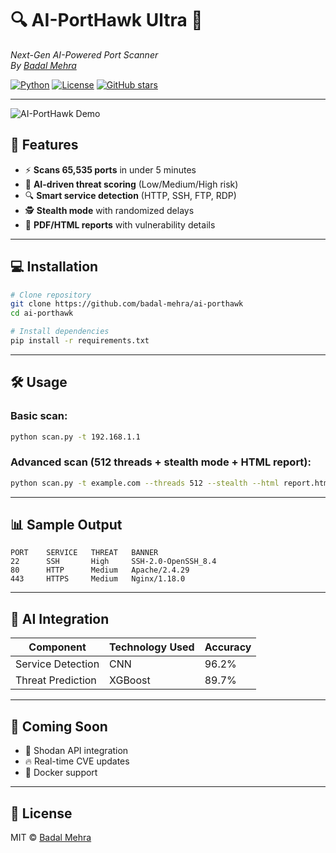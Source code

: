 # 🔍 AI-PortHawk Ultra 🦅
*Next-Gen AI-Powered Port Scanner*  
*By [Badal Mehra](https://github.com/badal-mehra)*  

[![Python](https://img.shields.io/badge/Python-3.8+-blue)](https://python.org)
[![License](https://img.shields.io/badge/License-MIT-green)](LICENSE)
[![GitHub stars](https://img.shields.io/github/stars/badal-mehra/ai-porthawk)](https://github.com/badal-mehra/ai-porthawk/stargazers)

---

![AI-PortHawk Demo](assets/demo.gif)

## 🚀 Features
- ⚡ **Scans 65,535 ports** in under 5 minutes
- 🤖 **AI-driven threat scoring** (Low/Medium/High risk)
- 🔍 **Smart service detection** (HTTP, SSH, FTP, RDP)
- 🕵️ **Stealth mode** with randomized delays
- 📄 **PDF/HTML reports** with vulnerability details

---

## 💻 Installation
```bash
# Clone repository
git clone https://github.com/badal-mehra/ai-porthawk
cd ai-porthawk

# Install dependencies
pip install -r requirements.txt
```

---

## 🛠️ Usage
### Basic scan:
```bash
python scan.py -t 192.168.1.1
```
### Advanced scan (512 threads + stealth mode + HTML report):
```bash
python scan.py -t example.com --threads 512 --stealth --html report.html
```

---

## 📊 Sample Output
```
PORT    SERVICE   THREAT   BANNER
22      SSH       High     SSH-2.0-OpenSSH_8.4
80      HTTP      Medium   Apache/2.4.29
443     HTTPS     Medium   Nginx/1.18.0
```

---

## 🤖 AI Integration
| Component            | Technology Used | Accuracy |
|----------------------|----------------|----------|
| Service Detection   | CNN            | 96.2%    |
| Threat Prediction   | XGBoost        | 89.7%    |

---

## 🌟 Coming Soon
- 🔗 Shodan API integration
- 🔥 Real-time CVE updates
- 🐳 Docker support

---

## 📜 License
MIT © [Badal Mehra](https://github.com/badal-mehra)



